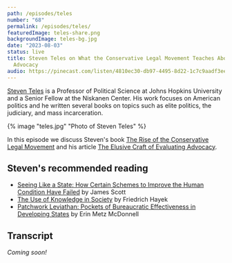 ```yaml
---
path: /episodes/teles
number: "68"
permalink: /episodes/teles/
featuredImage: teles-share.png
backgroundImage: teles-bg.jpg
date: "2023-08-03"
status: live
title: Steven Teles on What the Conservative Legal Movement Teaches About Policy
  Advocacy
audio: https://pinecast.com/listen/4810ec30-db97-4495-8d22-1c7c9aadf3ee.mp3
---
```


[Steven Teles](https://politicalscience.jhu.edu/directory/steven-teles/) is a Professor of Political Science at Johns Hopkins University and a Senior Fellow at the Niskanen Center. His work focuses on American politics and he written several books on topics such as elite politics, the judiciary, and mass incarceration.

<div class="episode-image_variable episode-image_smaller">

{% image "teles.jpg" "Photo of Steven Teles" %}

</div>

In this episode we discuss Steven's book [The Rise of the Conservative Legal Movement](https://www.goodreads.com/book/show/20159153-the-rise-of-the-conservative-legal-movement) and his article [The Elusive Craft of Evaluating Advocacy](https://ssir.org/articles/entry/the_elusive_craft_of_evaluating_advocacy).

## Steven's recommended reading

* [Seeing Like a State: How Certain Schemes to Improve the Human Condition Have Failed](https://www.goodreads.com/book/show/20186.Seeing_Like_a_State) by James Scott
* [The Use of Knowledge in Society](https://www.cato.org/sites/cato.org/files/articles/hayek-use-knowledge-society.pdf) by Friedrich Hayek
* [Patchwork Leviathan: Pockets of Bureaucratic Effectiveness in Developing States](https://www.goodreads.com/book/show/51801402-patchwork-leviathan) by Erin Metz McDonnell

## Transcript

*Coming soon!*

